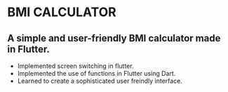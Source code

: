 # BMI CALCULATOR
## A simple and user-friendly BMI calculator made in Flutter.

- Implemented screen switching in flutter.
- Implemented the use of functions in Flutter using Dart.
- Learned to create a sophisticated user freindly interface.
